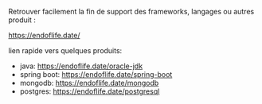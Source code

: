 
Retrouver facilement la fin de support des frameworks, langages ou autres produit :

https://endoflife.date/

lien rapide vers quelques produits:
- java: https://endoflife.date/oracle-jdk
- spring boot: https://endoflife.date/spring-boot
- mongodb: https://endoflife.date/mongodb
- postgres: https://endoflife.date/postgresql 